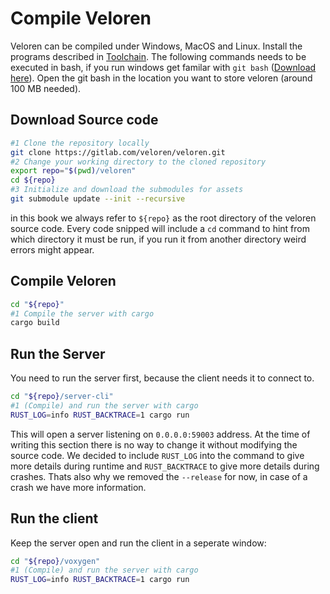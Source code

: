 # Compile Veloren

Veloren can be compiled under Windows, MacOS and Linux.
Install the programs described in [Toolchain](../contr/toolchain.md).
The following commands needs to be executed in bash, if you run windows get familar with `git bash` ([Download here](https://git-scm.com/downloads)).
Open the git bash in the location you want to store veloren (around 100 MB needed).

## Download Source code
```bash
#1 Clone the repository locally
git clone https://gitlab.com/veloren/veloren.git
#2 Change your working directory to the cloned repository
export repo="$(pwd)/veloren"
cd ${repo}
#3 Initialize and download the submodules for assets
git submodule update --init --recursive
```

in this book we always refer to `${repo}` as the root directory of the veloren source code.
Every code snipped will include a `cd` command to hint from which directory it must be run, if you run it from another directory weird errors might appear.

## Compile Veloren

```bash
cd "${repo}"
#1 Compile the server with cargo
cargo build
```

## Run the Server

You need to run the server first, because the client needs it to connect to.
```bash
cd "${repo}/server-cli"
#1 (Compile) and run the server with cargo
RUST_LOG=info RUST_BACKTRACE=1 cargo run
```

This will open a server listening on `0.0.0.0:59003` address. At the time of writing this section there is no way to change it without modifying the source code.
We decided to include `RUST_LOG` into the command to give more details during runtime and `RUST_BACKTRACE` to give more details during crashes.
Thats also why we removed the `--release` for now, in case of a crash we have more information.

## Run the client

Keep the server open and run the client in a seperate window:
```bash
cd "${repo}/voxygen"
#1 (Compile) and run the server with cargo
RUST_LOG=info RUST_BACKTRACE=1 cargo run
```
